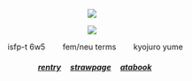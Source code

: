 <div align="center">
<img src="https://komarev.com/ghpvc/?username=kyostro&label=🔥&color=000000" /> 
<div align="center">

<p align="center">
<p align="center"> 

<img src="https://i.imgur.com/gBfzJU5.png" />
<p align="center"> 
 ‎ ‎ ‎ ‎isfp-t 6w5 ‎ ‎ ‎ ‎ ‎ ‎ ‎  fem/neu terms ‎ ‎ ‎ ‎ ‎ ‎ ‎  kyojuro yume

  ##### ‎‎ ‎‎ ‎ ‎[rentry](https://rentry.co/kyojuro-rengoku) ‎ ‎‎  ‎‎ ‎‎ [strawpage](https://kyodraw.straw.page/) ‎ ‎‎  ‎‎ ‎‎ [atabook](https://kyostro.atabook.org/)
